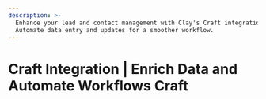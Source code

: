 ```yaml
---
description: >-
  Enhance your lead and contact management with Clay's Craft integration.
  Automate data entry and updates for a smoother workflow.
---
```


# Craft Integration | Enrich Data and Automate Workflows Craft

